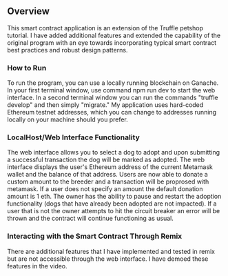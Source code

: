 ## Overview

This smart contract application is an extension of the Truffle petshop tutorial. I have added additional features and extended the capability of the original program with an eye towards incorporating typical smart contract best practices and robust design patterns. 

### How to Run
To run the program, you can use a locally running blockchain on Ganache. In your first terminal window, use command npm run dev to start the web interface. In a second terminal window you can run the commands "truffle develop" and then simply "migrate." My application uses hard-coded Ethereum testnet addresses, which you can change to addresses running locally on your machine should you prefer. 

### LocalHost/Web Interface Functionality
The web interface allows you to select a dog to adopt and upon submitting a successful transaction the dog will be marked as adopted. The web interface displays the user's Ethereum address of the current Metamask wallet and the balance of that address. Users are now able to donate a custom amount to the breeder and a transaction will be proprosed with metamask. If a user does not specify an amount the default donation amount is 1 eth. The owner has the ability to pause and restart the adoption functionality (dogs that have already been adopted are not impacted). If a user that is not the owner attempts to hit the circuit breaker an error will be thrown and the contract will continue functioning as usual. 

### Interacting with the Smart Contract Through Remix
There are additional features that I have implemented and tested in remix but are not accessible through the web interface. I have demoed these features in the video. 
